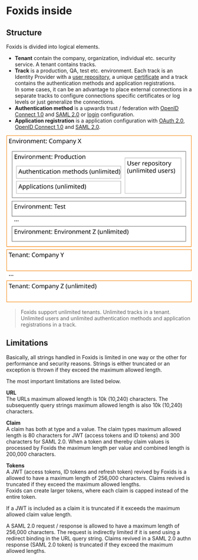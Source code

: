 # Foxids inside

## Structure

Foxids is divided into logical elements.

- **Tenant** contain the company, organization, individual etc. security service. A tenant contains tracks.
- **Track** is a production, QA, test etc. environment. Each track is an Identity Provider with a [user repository](users.md), a unique [certificate](certificates.md) and a track contains the authentication methods and application registrations.  
In some cases, it can be an advantage to place external connections in a separate tracks to configure connections specific certificates or log levels or just generalize the connections.
- **Authentication method** is a upwards trust / federation with [OpenID Connect 1.0](up-party-oidc.md) and [SAML 2.0](up-party-saml-2.0.md) or [login](login.md) configuration.
- **Application registration** is a application configuration with [OAuth 2.0](app-reg-oauth-2.0.md), [OpenID Connect 1.0](app-reg-oidc.md) and [SAML 2.0](app-reg-saml-2.0.md).

![Foxids structure](images/structure.svg)

> Foxids support unlimited tenants. Unlimited tracks in a tenant. Unlimited users and unlimited authentication methods and application registrations in a track.

## Limitations

Basically, all strings handled in Foxids is limited in one way or the other for performance and security reasons. Strings is either truncated or an exception is thrown if they exceed the maximum allowed length. 

The most important limitations are listed below.

**URL**  
The URLs maximum allowed length is 10k (10,240) characters. The subsequently query strings maximum allowed length is also 10k (10,240) characters.

**Claim**  
A claim has both at type and a value. The claim types maximum allowed length is 80 characters for JWT (access tokens and ID tokens) and 300 characters for SAML 2.0. 
When a token and thereby claim values is processed by Foxids the maximum length per value and combined length is 200,000 characters.

**Tokens**   
A JWT (access tokens, ID tokens and refresh token) revived by Foxids is a allowed to have a maximum length of 256,000 characters. Claims revived is truncated if they exceed the maximum allowed lengths.  
Foxids can create larger tokens, where each claim is capped instead of the entire token.

If a JWT is included as a claim it is truncated if it exceeds the maximum allowed claim value length. 

A SAML 2.0 request / response is allowed to have a maximum length of 256,000 characters. The request is indirectly limited if it is send using a redirect binding in the URL query string. 
Claims revived in a SAML 2.0 authn response (SAML 2.0 token) is truncated if they exceed the maximum allowed lengths.